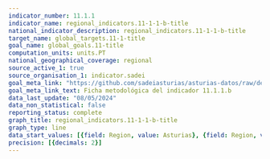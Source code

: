 ```yaml
---
indicator_number: 11.1.1
indicator_name: regional_indicators.11-1-1-b-title
national_indicator_description: regional_indicators.11-1-1-b-title
target_name: global_targets.11-1-title
goal_name: global_goals.11-title
computation_units: units.PT
national_geographical_coverage: regional
source_active_1: true
source_organisation_1: indicator.sadei
goal_meta_link: "https://github.com/sadeiasturias/asturias-datos/raw/develop/descargas/metodologia/11.1.1.b.pdf"
goal_meta_link_text: Ficha metodológica del indicador 11.1.1.b
data_last_update: "08/05/2024"
data_non_statistical: false
reporting_status: complete
graph_title: regional_indicators.11-1-1-b-title
graph_type: line
data_start_values: [{field: Region, value: Asturias}, {field: Region, value: España}]
precision: [{decimals: 2}]
---
```

